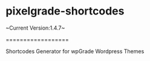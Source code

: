 pixelgrade-shortcodes
==================

~Current Version:1.4.7~

==================

Shortcodes Generator for wpGrade Wordpress Themes
